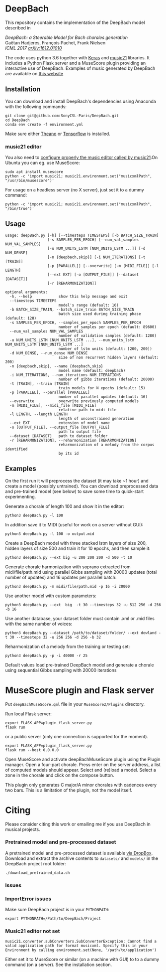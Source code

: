 # DeepBach
This repository contains the implementation of the DeepBach model described in

*DeepBach: a Steerable Model for Bach chorales generation*<br/>
Gaëtan Hadjeres, François Pachet, Frank Nielsen<br/>
*ICML 2017 [arXiv:1612.01010](https://arxiv.org/abs/1612.01010)*

The code uses python 3.6 together with [Keras](https://keras.io/) and [music21](http://web.mit.edu/music21/) libraries.
It includes a Python Flask server and a MuseScore plugin providing an interactive use of DeepBach.
Examples of music generated by DeepBach are available on [this website](https://sites.google.com/site/deepbachexamples/)

## Installation

You can download and install DeepBach's dependencies using Anaconda with the following commands:

```
git clone git@github.com:SonyCSL-Paris/DeepBach.git
cd DeepBach
conda env create -f environment.yml
```

Make sure either [Theano](<https://github.com/Theano/Theano>) or [Tensorflow](https://www.tensorflow.org/) is installed.

### music21 editor

You also need to [configure properly the music editor called by music21](http://web.mit.edu/music21/doc/moduleReference/moduleEnvironment.html).On Ubuntu you can eg. use MuseScore:

```shell
sudo apt install musescore
python -c 'import music21; music21.environment.set("musicxmlPath", "/usr/bin/musescore")'
```

For usage on a headless server (no X server), just set it to a dummy command:

```shell
python -c 'import music21; music21.environment.set("musicxmlPath", "/bin/true")'
```

## Usage

```
usage: deepBach.py [-h] [--timesteps TIMESTEPS] [-b BATCH_SIZE_TRAIN]
                   [-s SAMPLES_PER_EPOCH] [--num_val_samples NUM_VAL_SAMPLES]
                   [-u NUM_UNITS_LSTM [NUM_UNITS_LSTM ...]] [-d NUM_DENSE]
                   [-n {deepbach,skip}] [-i NUM_ITERATIONS] [-t [TRAIN]]
                   [-p [PARALLEL]] [--overwrite] [-m [MIDI_FILE]] [-l LENGTH]
                   [--ext EXT] [-o [OUTPUT_FILE]] [--dataset [DATASET]]
                   [-r [REHARMONIZATION]]

optional arguments:
  -h, --help            show this help message and exit
  --timesteps TIMESTEPS
                        model's range (default: 16)
  -b BATCH_SIZE_TRAIN, --batch_size_train BATCH_SIZE_TRAIN
                        batch size used during training phase (default: 128)
  -s SAMPLES_PER_EPOCH, --samples_per_epoch SAMPLES_PER_EPOCH
                        number of samples per epoch (default: 89600)
  --num_val_samples NUM_VAL_SAMPLES
                        number of validation samples (default: 1280)
  -u NUM_UNITS_LSTM [NUM_UNITS_LSTM ...], --num_units_lstm NUM_UNITS_LSTM [NUM_UNITS_LSTM ...]
                        number of lstm units (default: [200, 200])
  -d NUM_DENSE, --num_dense NUM_DENSE
                        size of non recurrent hidden layers (default: 200)
  -n {deepbach,skip}, --name {deepbach,skip}
                        model name (default: deepbach)
  -i NUM_ITERATIONS, --num_iterations NUM_ITERATIONS
                        number of gibbs iterations (default: 20000)
  -t [TRAIN], --train [TRAIN]
                        train models for N epochs (default: 15)
  -p [PARALLEL], --parallel [PARALLEL]
                        number of parallel updates (default: 16)
  --overwrite           overwrite previously computed models
  -m [MIDI_FILE], --midi_file [MIDI_FILE]
                        relative path to midi file
  -l LENGTH, --length LENGTH
                        length of unconstrained generation
  --ext EXT             extension of model name
  -o [OUTPUT_FILE], --output_file [OUTPUT_FILE]
                        path to output file
  --dataset [DATASET]   path to dataset folder
  -r [REHARMONIZATION], --reharmonization [REHARMONIZATION]
                        reharmonization of a melody from the corpus identified
                        by its id
```

## Examples

On the first run it will preprocess the dataset (it may take ~1 hour) and create a model (possibly untrained). You can download preprocessed data and pre-trained model (see below) to save some time to quick-start experimenting.

Generate a chorale of length 100 and show it in the editor:
```
python3 deepBach.py -l 100
```

In addition save it to MIDI (useful for work on a server without GUI):
```
python3 deepBach.py -l 100 -o output.mid
```

Create a DeepBach model with three stacked lstm layers of size 200, hidden layers of size 500 and train it for 10 epochs, and then sample it:
```
python3 deepBach.py --ext big -u 200 200 200 -d 500 -t 10
```

Generate chorale harmonization with soprano extracted from midi/file/path.mid using parallel Gibbs sampling with 20000 updates (total number of updates) and 16 updates per parallel batch:
```
python3 deepBach.py -m midi/file/path.mid -p 16 -i 20000
```

Use another model with custom parameters:
```
python3 deepBach.py --ext  big  -t 30 --timesteps 32 -u 512 256 -d 256 -b 16
```

Use another database, your dataset folder must contain .xml or .mid files with the same number of voices:
```
python3 deepBach.py --dataset /path/to/dataset/folder/ --ext dowland -t 30 --timesteps 32 -u 256 256 -d 256 -b 32
```

Reharmonization of a melody from the training or testing set:
```
python3 deepBach.py -p -i 40000 -r 25
```

Default values load pre-trained DeepBach model and generate a chorale using sequential Gibbs sampling with 20000 iterations


# MuseScore plugin and Flask server
Put  ``deepBachMuseScore.qml`` file in your ``MuseScore2/Plugins`` directory.

Run local Flask server:
```
export FLASK_APP=plugin_flask_server.py
flask run
```
or a public server (only one connection is supported for the moment).
```
export FLASK_APP=plugin_flask_server.py
flask run --host 0.0.0.0
```

Open MuseScore and activate deepBachMuseScore plugin using the Plugin manager.
Open a four-part chorale.
Press enter on the server address, a list of computed models should appear.
Select and (re)load a model.
Select a zone in the chorale and click on the compose button.


This plugin only generates C major/A minor chorales with cadences every two bars. This is a limitation of the plugin, not the model itself.

# Citing

Please consider citing this work or emailing me if you use DeepBach in musical projects.

### Pretrained model and pre-processed dataset

A pretrained model and pre-processed dataset is available [via DropBox](https://www.dropbox.com/sh/qlcxv3dzj5zpcu5/AAB0PD55W3DCTJxQIRCNSbW1a?dl=0). Download and extract the archive contents to `datasets/` and `models/` in the DeepBach project root folder:

```shell
./download_pretrained_data.sh
```

### Issues

### ImportError issues

Make sure DeepBach project is in your `PYTHONPATH`:

```
export PYTHONPATH=/Path/to/DeepBach/Project
```

### Music21 editor not set

```
music21.converter.subConverters.SubConverterException: Cannot find a valid application path for format musicxml. Specify this in your Environment by calling environment.set(None, '/path/to/application')
```

Either set it to MuseScore or similar (on a machine with GUI) to to a dummy command (on a server). See the installation section.
